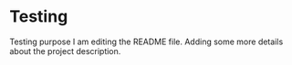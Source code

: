 # Testing
Testing purpose
I am editing the README file. Adding some more details about the project description.

